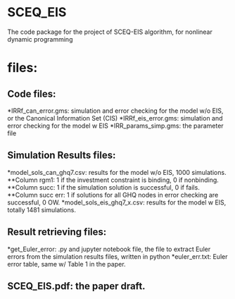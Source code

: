 # SCEQ_EIS
The code package for the project of SCEQ-EIS algorithm, for nonlinear dynamic programming

# files:
## Code files:
*IRRf_can_error.gms: simulation and error checking for the model w/o EIS, or the Canonical Information Set (CIS) 
*IRRf_eis_error.gms: simulation and error checking for the model w EIS
*IRR_params_simp.gms: the parameter file

## Simulation Results files:
*model_sols_can_ghq7.csv: results for the model w/o EIS, 1000 simulations.
**Column rgm1: 1 if the investment constraint is binding, 0 if nonbinding.
**Column succ: 1 if the simulation solution is successful, 0 if fails.
**Column succ err: 1 if solutions for all GHQ nodes in error checking are successful, 0 OW.
*model_sols_eis_ghq7_x.csv: results for the model w EIS, totally 1481 simulations. 

## Result retrieving files:
*get_Euler_error: .py and jupyter notebook file, the file to extract Euler errors from the simulation results files, written in python
*euler_err.txt: Euler error table, same w/ Table 1 in the paper.

## SCEQ_EIS.pdf: the paper draft.
